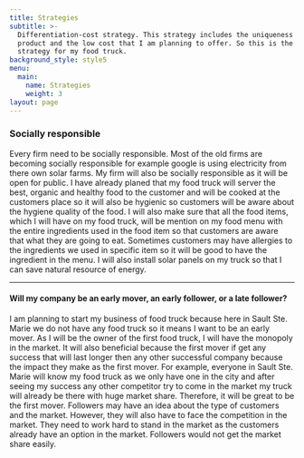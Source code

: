 ```yaml
---
title: Strategies
subtitle: >-
  Differentiation-cost strategy. This strategy includes the uniqueness of my
  product and the low cost that I am planning to offer. So this is the best fit
  strategy for my food truck.
background_style: style5
menu:
  main:
    name: Strategies
    weight: 3
layout: page
---
```

### Socially responsible

Every firm need to be socially responsible. Most of the old firms are becoming socially responsible for example google is using electricity from there own solar farms. My firm will also be socially responsible as it will be open for public. I have already planed that my food truck will server the best, organic and healthy food to the customer and will be cooked at the customers place so it will also be hygienic so customers will be aware about the hygiene quality of the food. I will also make sure that all the food items, which I will have on my food truck, will be mention on my food menu with the entire ingredients used in the food item so that customers are aware that what they are going to eat. Sometimes customers may have allergies to the ingredients we used in specific item so it will be good to have the ingredient in the menu. I will also install solar panels on my truck so that I can save natural resource of energy.

- - -

#### Will my company be an early mover, an early follower, or a late follower?

I am planning to start my business of food truck because here in Sault Ste. Marie we do not have any food truck so it means I want to be an early mover. As I will be the owner of the first food truck, I will have the monopoly in the market. It will also beneficial because the first mover if get any success that will last longer then any other successful company because the impact they make as the first mover. For example, everyone in Sault Ste. Marie will know my food truck as we only have one in the city and after seeing my success any other competitor try to come in the market my truck will already be there with huge market share. Therefore, it will be great to be the first mover. Followers may have an idea about the type of customers and the market. However, they will also have to face the competition in the market. They need to work hard to stand in the market as the customers already have an option in the market. Followers would not get the market share easily.

